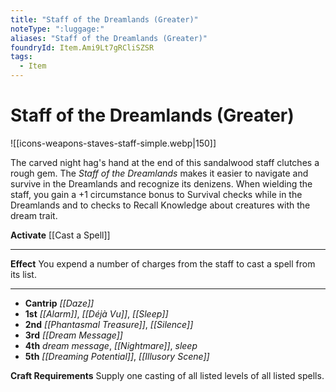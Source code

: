 ```yaml
---
title: "Staff of the Dreamlands (Greater)"
noteType: ":luggage:"
aliases: "Staff of the Dreamlands (Greater)"
foundryId: Item.Ami9Lt7gRCliSZSR
tags:
  - Item
---
```


# Staff of the Dreamlands (Greater)
![[icons-weapons-staves-staff-simple.webp|150]]

The carved night hag's hand at the end of this sandalwood staff clutches a rough gem. The _Staff of the Dreamlands_ makes it easier to navigate and survive in the Dreamlands and recognize its denizens. When wielding the staff, you gain a +1 circumstance bonus to Survival checks while in the Dreamlands and to checks to Recall Knowledge about creatures with the dream trait.

**Activate** [[Cast a Spell]]

* * *

**Effect** You expend a number of charges from the staff to cast a spell from its list.

* * *

*   **Cantrip** _[[Daze]]_
*   **1st** _[[Alarm]]_, _[[Déjà Vu]]_, _[[Sleep]]_
*   **2nd** _[[Phantasmal Treasure]]_, _[[Silence]]_
*   **3rd** _[[Dream Message]]_
*   **4th** _dream message_, _[[Nightmare]]_, _sleep_
*   **5th** _[[Dreaming Potential]]_, _[[Illusory Scene]]_

**Craft Requirements** Supply one casting of all listed levels of all listed spells.
